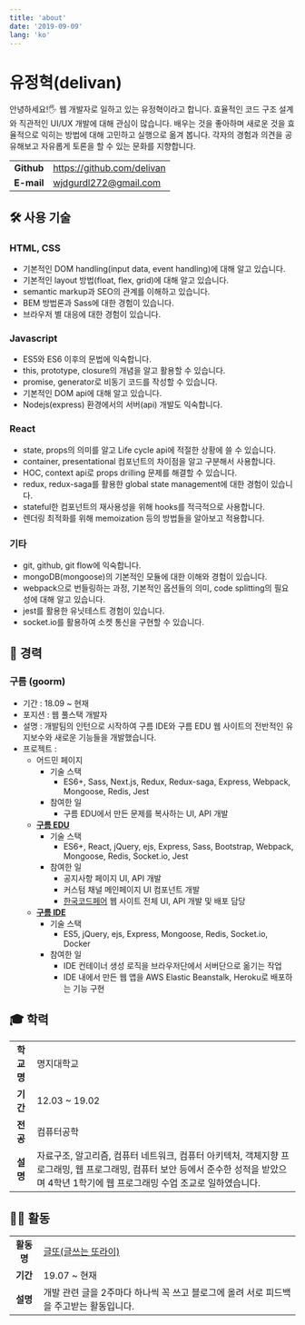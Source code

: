 ```yaml
---
title: 'about'
date: '2019-09-09'
lang: 'ko'
---
```

<div class="about">

# 유정혁(delivan)
안녕하세요!🖐 웹 개발자로 일하고 있는 유정혁이라고 합니다. 효율적인 코드 구조 설계와 직관적인 UI/UX 개발에 대해 관심이 많습니다. 배우는 것을 좋아하며 새로운 것을 효율적으로 익히는 방법에 대해 고민하고 실행으로 옮겨 봅니다. 각자의 경험과 의견을 공유해보고 자유롭게 토론을 할 수 있는 문화를 지향합니다.

|            |                              |
| :--------: | ---------------------------- |
| **Github** | https://github.com/delivan   |
| **E-mail** | wjdgurdl272@gmail.com        |

## 🛠 사용 기술
### HTML, CSS
- 기본적인 DOM handling(input data, event handling)에 대해 알고 있습니다.
- 기본적인 layout 방법(float, flex, grid)에 대해 알고 있습니다.
- semantic markup과 SEO의 관계를 이해하고 있습니다.
- BEM 방법론과 Sass에 대한 경험이 있습니다.
- 브라우저 별 대응에 대한 경험이 있습니다.

### Javascript
- ES5와 ES6 이후의 문법에 익숙합니다.
- this, prototype, closure의 개념을 알고 활용할 수 있습니다.
- promise, generator로 비동기 코드를 작성할 수 있습니다.
- 기본적인 DOM api에 대해 알고 있습니다.
- Nodejs(express) 환경에서의 서버(api) 개발도 익숙합니다.

### React
- state, props의 의미를 알고 Life cycle api에 적절한 상황에 쓸 수 있습니다.
- container, presentational 컴포넌트의 차이점을 알고 구분해서 사용합니다.
- HOC, context api로 props drilling 문제를 해결할 수 있습니다.
- redux, redux-saga를 활용한 global state management에 대한 경험이 있습니다.
- stateful한 컴포넌트의 재사용성을 위해 hooks를 적극적으로 사용합니다.
- 렌더링 최적화를 위해 memoization 등의 방법들을 알아보고 적용합니다.

### 기타
- git, github, git flow에 익숙합니다.
- mongoDB(mongoose)의 기본적인 모듈에 대한 이해와 경험이 있습니다.
- webpack으로 번들링하는 과정, 기본적인 옵션들의 의미, code splitting의 필요성에 대해 알고 있습니다.
- jest를 활용한 유닛테스트 경험이 있습니다.
- socket.io를 활용하여 소켓 통신을 구현할 수 있습니다.

## 🏢 경력
### 구름 (goorm)
- 기간 : 18.09 ~ 현재
- 포지션 : 웹 풀스택 개발자
- 설명 : 개발팀의 인턴으로 시작하여 구름 IDE와 구름 EDU 웹 사이트의 전반적인 유지보수와 새로운 기능들을 개발했습니다.
- 프로젝트 :
  - 어드민 페이지
      - 기술 스택
          - ES6+, Sass, Next.js, Redux, Redux-saga, Express, Webpack, Mongoose, Redis, Jest
      - 참여한 일
          - 구름 EDU에서 만든 문제를 복사하는 UI, API 개발 
  - <a href="https://edu.goorm.io" target="_blank">**구름 EDU**</a>
      - 기술 스택
          - ES6+, React, jQuery, ejs, Express, Sass, Bootstrap, Webpack, Mongoose, Redis, Socket.io, Jest
      - 참여한 일
          - 공지사항 페이지 UI, API 개발
          - 커스텀 채널 메인페이지 UI 컴포넌트 개발
          - <a href="https://koreacodefair.kr" target="_blank">한국코드페어</a> 웹 사이트 전체 UI, API 개발 및 배포 담당
  - <a href="https://ide.goorm.io" target="_blank">**구름 IDE**</a>
      - 기술 스택
          - ES5, jQuery, ejs, Express, Mongoose, Redis, Socket.io, Docker
      - 참여한 일
          - IDE 컨테이너 생성 로직을 브라우저단에서 서버단으로 옮기는 작업
          - IDE 내에서 만든 웹 앱을 AWS Elastic Beanstalk, Heroku로 배포하는 기능 구현

## 🎓 학력
|            |                              |
| :--------: | ---------------------------- |
|   **학교명** | 명지대학교                     |
|    **기간** | 12.03 ~ 19.02                |
|    **전공** | 컴퓨터공학                      |
|    **설명** | 자료구조, 알고리즘, 컴퓨터 네트워크, 컴퓨터 아키텍처, 객체지향 프로그래밍, 웹 프로그래밍, 컴퓨터 보안 등에서 준수한 성적을 받았으며 4학년 1학기에 웹 프로그래밍 수업 조교로 일하였습니다.  |

## 🏃‍♂️ 활동
|            |                              |
| :--------: | ---------------------------- |
|  **활동명** | <a href="https://www.facebook.com/groups/375431516259701" target="_blank">글또(글쓰는 또라이)</a>                          |
|    **기간** | 19.07 ~ 현재                  |
|    **설명** | 개발 관련 글을 2주마다 하나씩 꼭 쓰고 블로그에 올려 서로 피드백을 주고받는 활동입니다. |
</div>